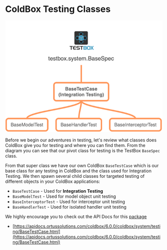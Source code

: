# ColdBox Testing Classes

![ColdBox Testing Classes](../../.gitbook/assets/testingclasses.png)

Before we begin our adventures in testing, let's review what classes does ColdBox give you for testing and where you can find them. From the diagram you can see that our pivot class for testing is the TestBox `BaseSpec` class.

From that super class we have our own ColdBox `BaseTestCase` which is our base class for any testing in ColdBox and the class used for Integration Testing. We then spawn several child classes for targeted testing of different objects in your ColdBox applications:

* `BaseTestCase` - Used for **Integration Testing**
* `BaseModelTest` - Used for model object unit testing
* `BaseInterceptorTest` - Used for interceptor unit testing
* `BaseHandlerTest` - Used for isolated handler unit testing

We highly encourage you to check out the API Docs for this [package](https://apidocs.ortussolutions.com/coldbox/6.0.0/coldbox/system/testing/package-summary.html#)

* [https://apidocs.ortussolutions.com/coldbox/6.0.0/coldbox/system/testing/BaseTestCase.html](https://apidocs.ortussolutions.com/coldbox/6.0.0/coldbox/system/testing/BaseTestCase.html)

